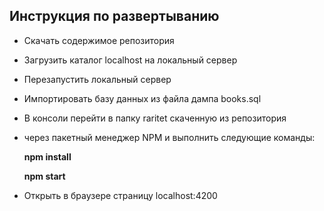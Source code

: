 
Инструкция по развертыванию
-------------
- Скачать содержимое репозитория
- Загрузить каталог localhost на локальный сервер
- Перезапустить локальный сервер
- Импортировать базу данных из файла дампа books.sql
- В консоли перейти в папку raritet скаченную из репозитория
- через пакетный менеджер NPM и выполнить следующие команды:

  **npm install**
  
  **npm start**
  
- Открыть в браузере страницу localhost:4200 
